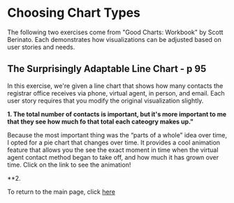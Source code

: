 # Choosing Chart Types

The following two exercises come from "Good Charts: Workbook" by Scott Berinato. Each demonstrates how visualizations can be adjusted based on user stories and needs.

## The Surprisingly Adaptable Line Chart - p 95

In this exercise, we're given a line chart that shows how many contacts the registrar office receives via phone, virtual agent, in person, and email.
Each user story requires that you modify the original visualization slightly.

**1. The total number of contacts is important, but it's more important to me that they see how much fo that total each cateogry makes up."**

Because the most important thing was the “parts of a whole” idea over time, I opted for a pie chart that changes over time. 
It provides a cool animation feature that allows you the see the exact moment in time when the virtual agent contact method began to take off, and how much it has grown over time. 
Click on the link to see the animation!

<div class="flourish-embed flourish-chart" data-src="visualisation/7809409"><script src="https://public.flourish.studio/resources/embed.js"></script></div>

**2. 

To return to the main page, click [here](README.md)
